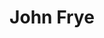 ---
title: 'John Frye'
jobTitle: 'Industrial Designer at Honda R&D Concept Design Academy'
links: 'www.fryewerk.com'
headshot: 'images/uploads/john_frye.jpg'
---